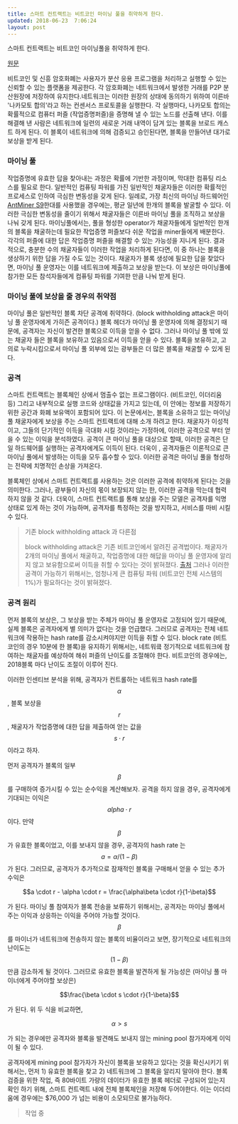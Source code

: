```yaml
---
title: 스마트 컨트랙트는 비트코인 마이닝 풀을 취약하게 한다.
updated: 2018-06-23  7:06:24
layout: post
---
```


스마트 컨트랙트는 비트코인 마이닝풀을 취약하게 한다.

[원문](http://fc17.ifca.ai/bitcoin/papers/bitcoin17-final38.pdf)

비트코인 및 신흥 암호화폐는 사용자가 분산 응용 프로그램을 처리하고 실행할 수 있는 신뢰할 수 있는 플랫폼을 제공한다. 각 암호화폐는 네트워크에서 발생한 거래를 P2P 분산원장에 저장하여 유지한다.네트워크는 이러한 원장의 상태에 동의하기 위하여 이른바 '나카모토 합의'라고 하는 컨센서스 프로토콜을 실행한다. 각 실행마다, 나카모토 합의는 확률적으로 컴퓨터 퍼즐 (작업증명퍼즐)을 증명해 낼 수 있는 노드를 선출해 낸다. 이를 해결해 낸 사람은 네트워크에 일련의 새로운 거래 내역이 담겨 있는 블록을 브로드 캐스트 하게 된다. 이 블록이 네트워크에 의해 검증되고 승인된다면, 블록을 만들어낸 대가로 보상을 받게 된다.

### 마이닝 풀

작업증명에 유효한 답을 찾아내는 과정은 확률에 기반한 과정이며, 막대한 컴퓨팅 리소스를 필요로 한다. 일반적인 컴퓨팅 파워를 가진 일반적인 채굴자들은 이러한 확률적인 프로세스로 인하여 극심한 변동성을 갖게 된다. 일례로, 가장 최신의 마이닝 하드웨어인 [AntMiner S9](https://www.buybitcoinworldwide.com/mining/hardware/antminer-s9/)한대를 사용했을 경우에는, 평균 일년에 한개의 블록을 발굴할 수 있다. 이러한 극심한 변동성을 줄이기 위해서 채굴자들은 이른바 마이닝 풀을 조직하고 보상을 나눠 갖게 된다. 마이닝풀에서는, 풀을 형성한 operator가 채굴자들에게 일반적인 한개의 블록을 채굴하는데 필요한 작업증명 퍼즐보다 쉬운 작업을 miner들에게 배분한다. 각각의 퍼즐에 대한 답은 작업증명 퍼즐을 해결할 수 있는 가능성을 지니게 된다. 결과 적으로, 충분한 수의 채굴자들이 이러한 작업을 처리하게 된다면, 이 중 하나는 블록을 생상하기 위한 답을 가질 수도 있는 것이다. 채굴자가 블록 생성에 필요한 답을 찾았다면, 마이닝 풀 운영자는 이를 네트워크에 제출하고 보상을 받는다. 이 보상은 마이닝풀에 참가한 모든 참석자들에게 컴퓨팅 파워를 기여한 만큼 나눠 받게 된다.

### 마이닝 풀에 보상을 줄 경우의 취약점

마이닝 풀은 일반적인 블록 차단 공격에 취약하다. (block withholding attack은 마이닝 풀 운영자에게 가히즌 공격이다.) 블록 헤더가 마이닝 풀 운영자에 의해 결정되기 때문에, 공격자는 자신이 발견한 블록으로 이득을 얻을 수 없다. 그러나 마이닝 풀 밖에 있는 채굴자 들은 블록을 보유하고 있음으로서 이득을 얻을 수 있다. 블록을 보유하고, 고의로 누락시킴으로서 마이닝 풀 외부에 있는 광부들은 더 많은 블록을 채굴할 수 있게 된다.

### 공격

스마트 컨트랙트는 블록체인 상에서 멈출수 없는 프로그램이다. (비트코인, 이더리움 등) 그리고 내부적으로 실행 코드와 상태값을 가지고 있는데, 이 안에는 정보를 저장하기 위한 공간과 화폐 보유액이 포함되어 있다. 이 논문에서는, 블록을 소유하고 있는 마이닝 풀 채굴자에게 보상을 주는 스마트 컨트랙트에 대해 소개 하려고 한다. 채굴자가 이성적이고, 그들의 단기적인 이득을 극대화 시킬 것이라는 가정하에, 이러한 공격으로 부터 얻을 수 있는 이익을 분석하였다. 공격이 큰 마이닝 풀을 대상으로 할때, 이러한 공격은 단일 하드웨어를 실행하는 공격자에게도 이득이 된다. 더욱이 , 공격자들은 이론적으로 큰 마이닝 풀에서 발생하는 이득을 모두 흡수할 수 있다. 이러한 공격은 마이닝 풀을 형성하는 전략에 치명적인 손상을 가져온다.

블록체인 상에서 스마트 컨트랙트를 사용하는 것은 이러한 공격에 취약하게 된다는 것을 의미한다. 그러나, 광부들이 자신의 몫이 보장되지 않는 한, 이러한 공격을 막는데 협력하지 않을 것 같다. 더욱이, 스마트 컨트랙트를 통해 보상을 주는 모델은 공격자를 익명상태로 있게 하는 것이 가능하며, 공격자를 특정하는 것을 방지하고, 서비스를 마비 시킬 수 있다.


> 기존 block withholding attack 과 다른점
>
> block withholding attack은 기존 비트코인에서 알려진 공격법이다. 채굴자가 2개의 마이닝 풀에서 채굴하고, 작업증명에 대한 해답을 마이닝 풀 운영자에 알리지 않고 보유함으로써 이득을 취할 수 있다는 것이 밝혀졌다. [출처](https://arxiv.org/pdf/1402.1718.pdf) 그러나 이러한 공격이 가능하기 위해서는, 엄청나게 큰 컴퓨팅 파워 (비트코인 전체 시스템의 1%)가 필요하다는 것이 밝혀졌다.


### 공격 원리

먼저 블록의 보상은, 그 보상을 받는 주체가 마이닝 풀 운영자로 고정되어 있기 때문에, 실제 블록은 공격자에게 별 의미가 없다는 것을 언급했다. 그러므로 공격자는 전체 네트워크에 작용하는 hash rate를 감소시켜야지만 이득을 취할 수 있다. block rate (비트코인의 경우 10분에 한 블록)을 유지하기 위해서는, 네트워킄 정기적으로 네트워크에 참여하는 채굴자를 예상하여 해쉬 퍼즐의 난이도를 조절해야 한다. 비트코인의 경우에는, 2018블록 마다 난이도 조절이 이루어 진다.

이러한 인센티브 분석을 위해, 공격자가 컨트롤하는 네트워크 hash rate를 $$\alpha$$, 블록 보상을 $$r$$, 채굴자가 작업증명에 대한 답을 제출하여 얻는 값을 $$s \cdot r$$이라고 하자.

먼저 공격자가 블록의 일부 $$\beta$$ 를 구매하여 증가시킬 수 있는 순수익을 계산해보자. 공격을 하지 않을 경우, 공격자에게 기대되는 이익은 $$alpha \cdot r$$ 이다. 만약 $$\beta$$가 유효한 블록이었고, 이를 보내지 않을 경우, 공격자의 hash rate 는 $$a = \alpha /(1-\beta)$$ 가 된다. 그러므로, 공격자가 추가적으로 잠재적인 블록을 구매해서 얻을 수 있는 추가 수익은

$$a \cdot r - \alpha \cdot r = \frac{\alpha\beta \cdot r}{1-\beta}$$

가 된다. 마이닝 풀 참여자가 블록 전송을 보류하기 위해서는, 공격자는 마이닝 풀에서 주는 이익과 상응하는 이익을 주어야 가능할 것이다. $$\beta$$를 마이너가 네트워크에 전송하지 않는 블록의 비율이라고 보면, 장기적으로 네트워크의 난이도는 $$(1-\beta)$$ 만큼 감소하게 될 것이다. 그러므로 유효한 블록을 발견하게 될 가능성은 (마이닝 풀 마이너에게 주어야할 보상은)

$$\frac{\beta \cdot s \cdot r}{1-\beta}$$

가 된다. 위 두 식을 비교하면,

$$\alpha > s$$

가 되는 경우에만 공격자와 블록을 발견해도 보내지 않는 mining pool 참가자에게 이익이 될 수 있다.

공격자에게 mining pool 참가자가 자신이 블록을 보유하고 있다는 것을 확신시키기 위해서는, 먼저 1) 유효한 블록을 찾고 2) 네트워크에 그 블록을 알리지 말아야 한다. 블록 검증을 위한 작업, 즉 80바이트 가량의 데이터가 유효한 블록 헤더로 구성되어 있는지 확인 하기 위해, 스마트 컨트랙트 내에 전체 블록체인을 저장해 두어야한다. 이는 이더리움에 경우에는 $76,000 가 넘는 비용이 소모되므로 불가능하다.

> 작업 중
